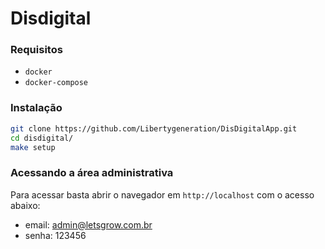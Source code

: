 # Disdigital

### Requisitos
-   `docker`
-   `docker-compose`

### Instalação
```sh
git clone https://github.com/Libertygeneration/DisDigitalApp.git
cd disdigital/
make setup
```

### Acessando a área administrativa
Para acessar basta abrir o navegador em `http://localhost` com o acesso abaixo:

* email: admin@letsgrow.com.br
* senha: 123456
